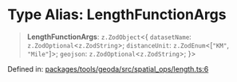 # Type Alias: LengthFunctionArgs

> **LengthFunctionArgs**: `z.ZodObject`\<\{ `datasetName`: `z.ZodOptional`\<`z.ZodString`\>; `distanceUnit`: `z.ZodEnum`\<\[`"KM"`, `"Mile"`\]\>; `geojson`: `z.ZodOptional`\<`z.ZodString`\>; \}\>

Defined in: [packages/tools/geoda/src/spatial\_ops/length.ts:6](https://github.com/GeoDaCenter/openassistant/blob/0f7bf760e453a1735df9463dc799b04ee2f630fd/packages/tools/geoda/src/spatial_ops/length.ts#L6)
